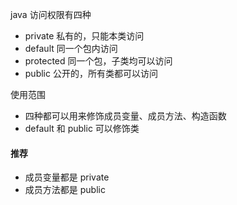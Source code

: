 java 访问权限有四种

- private 私有的，只能本类访问
- default 同一个包内访问
- protected 同一个包，子类均可以访问
- public 公开的，所有类都可以访问

使用范围

- 四种都可以用来修饰成员变量、成员方法、构造函数
- default 和 public 可以修饰类

#### 推荐

- 成员变量都是 private
- 成员方法都是 public
